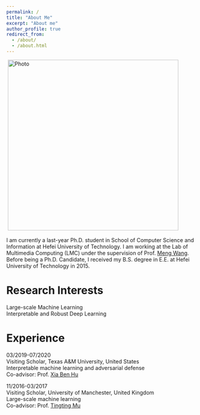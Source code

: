 ```yaml
---
permalink: /
title: "About Me"
excerpt: "About me"
author_profile: true
redirect_from: 
  - /about/
  - /about.html
---
```


<p align="left">
  <img src="https://fuweijie.github.io/images/weijiefu.png" alt="Photo" style="width: 450px;"/> 
</p>

I am currently a last-year Ph.D. student in School of Computer Science and Information at Hefei University of Technology. I am working at the Lab of Multimedia Computing (LMC)  under the supervision of Prof. [Meng Wang](https://sites.google.com/view/meng-wang/home). Before being a Ph.D. Candidate, I received my B.S. degree in E.E. at Hefei University of Technology in 2015. 

# Research Interests
Large-scale Machine Learning
<br>Interpretable and Robust Deep Learning


# Experience

03/2019-07/2020 
<br>Visiting Scholar, Texas A&M University, United States 
<br>Interpretable machine learning and adversarial defense
<br>Co-advisor: Prof. [Xia Ben Hu](https://people.engr.tamu.edu/xiahu/index.html)

11/2016-03/2017 
<br>Visiting Scholar, University of Manchester, United Kingdom
<br>Large-scale machine learning
<br>Co-advisor: Prof. [Tingting Mu](https://personalpages.manchester.ac.uk/staff/tingting.mu/Site/About_Me.html)
